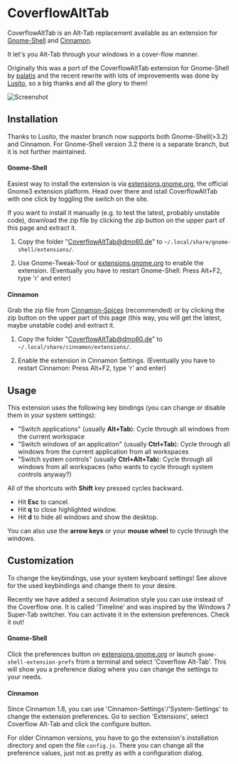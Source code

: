 CoverflowAltTab
================

CoverflowAltTab is an Alt-Tab replacement available as an extension for [Gnome-Shell](http://www.gnome.org/gnome-3/) and [Cinnamon](http://cinnamon.linuxmint.com/).

It let's you Alt-Tab through your windows in a cover-flow manner.

Originally this was a port of the CoverflowAltTab extension for Gnome-Shell by [palatis](http://code.google.com/p/gnome-shell-extensions-coverflowalttab/) and the recent rewrite with lots of improvements was done by [Lusito](https://github.com/Lusito), so a big thanks and all the glory to them!



![Screenshot](http://www.dmo60.de/CoverflowAltTabScreenshotkleinneu.jpg)




Installation
-------------

Thanks to Lusito, the master branch now supports both Gnome-Shell(>3.2) and Cinnamon. For Gnome-Shell version 3.2 there is a separate branch, but it is not further maintained.

#### Gnome-Shell ####

Easiest way to install the extension is via [extensions.gnome.org](https://extensions.gnome.org/extension/97/coverflow-alt-tab/), the official Gnome3 extension platform. Head over there and istall CoverflowAltTab with one click by toggling the switch on the site.

If you want to install it manually (e.g. to test the latest, probably unstable code), download the zip file by clicking the zip button on the upper part of this page and extract it.

  1. Copy the folder "CoverflowAltTab@dmo60.de" to `~/.local/share/gnome-shell/extensions/`.
		
  2. Use Gnome-Tweak-Tool or [extensions.gnome.org](https://extensions.gnome.org/local/) to enable the extension. (Eventually you have to restart Gnome-Shell: Press Alt+F2, type 'r' and enter)
	

#### Cinnamon ####

Grab the zip file from [Cinnamon-Spices](http://cinnamon-spices.linuxmint.com/extensions/view/3) (recommended) or by clicking the zip button on the upper part of this page (this way, you will get the latest, maybe unstable code) and extract it.

  1. Copy the folder "CoverflowAltTab@dmo60.de" to `~/.local/share/cinnamon/extensions/`.
	
  2. Enable the extension in Cinnamon Settings. (Eventually you have to restart Cinnamon: Press Alt+F2, type 'r' and enter)
	 



Usage
------

This extension uses the following key bindings (you can change or disable them in your system settings):

  - "Switch applications" (usually **Alt+Tab**): Cycle through all windows from the current workspace
  - "Switch windows of an application" (usually **Ctrl+Tab**): Cycle through all windows from the current application from all workspaces
  - "Switch system controls" (usually **Ctrl+Alt+Tab**): Cycle through all windows from all workspaces (who wants to cycle through system controls anyway?)
    
All of the shortcuts with **Shift** key pressed cycles backward.

  - Hit **Esc** to cancel.
  - Hit **q** to close highlighted window.
  - Hit **d** to hide all windows and show the desktop.

You can also use the **arrow keys** or your **mouse wheel** to cycle through the windows. 




Customization
--------------

To change the keybindings, use your system keyboard settings! See above for the used keybindings and change them to your desire.

Recently we have added a second Animation style you can use instead of the Coverflow one. It is called 'Timeline' and was inspired by the Windows 7 Super-Tab switcher. You can activate it in the extension preferences. Check it out!

#### Gnome-Shell ####

Click the preferences button on [extensions.gnome.org](https://extensions.gnome.org/local/) or launch `gnome-shell-extension-prefs` from a terminal and select 'Coverflow Alt-Tab'. This will show you a preference dialog where you can change the settings to your needs.

#### Cinnamon ####

Since Cinnamon 1.8, you can use 'Cinnamon-Settings'/'System-Settings' to change the extension preferences. Go to section 'Extensions', select Coverflow Alt-Tab and click the configure button.

For older Cinnamon versions, you have to go the extension's installation directory and open the file `config.js`. There you can change all the preference values, just not as pretty as with a configuration dialog.

